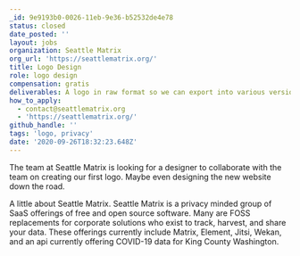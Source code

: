 ```yaml
---
_id: 9e9193b0-0026-11eb-9e36-b52532de4e78
status: closed
date_posted: ''
layout: jobs
organization: Seattle Matrix
org_url: 'https://seattlematrix.org/'
title: Logo Design
role: logo design
compensation: gratis
deliverables: A logo in raw format so we can export into various versions needed.
how_to_apply:
  - contact@seattlematrix.org
  - 'https://seattlematrix.org/'
github_handle: ''
tags: 'logo, privacy'
date: '2020-09-26T18:32:23.648Z'
---
```

The team at Seattle Matrix is looking for a designer to collaborate with the team on creating our first logo. Maybe even designing the new website down the road. 

A little about Seattle Matrix. 
Seattle Matrix is a privacy minded group of SaaS offerings of free and open source software. Many are FOSS replacements for corporate solutions who exist to track, harvest, and share your data. These offerings currently include Matrix, Element, Jitsi, Wekan, and an api currently offering COVID-19 data for King County Washington.
